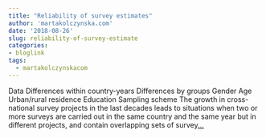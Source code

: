 ```yaml
---
title: "Reliability of survey estimates"
author: 'martakolczynska.com'
date: '2018-08-26'
slug: reliability-of-survey-estimate
categories:
- bloglink
tags:
  - martakolczynskacom
---
```


Data Differences within country-years Differences by groups Gender Age Urban/rural residence Education Sampling scheme The growth in cross-national survey projects in the last decades leads to situations when two or more surveys are carried out in the same country and the same year but in different projects, and contain overlapping sets of survey[... <i class="fas fa-external-link-alt"></i>](https://martakolczynska.com/post/sdr-demonstrations-multiplets/)

